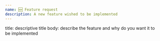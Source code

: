 ```yaml
---
name: 🆕 Feature request
description: A new feature wished to be implemented
---
```


title: descriptive title
body: describe the feature and why do you want it to be implemented
